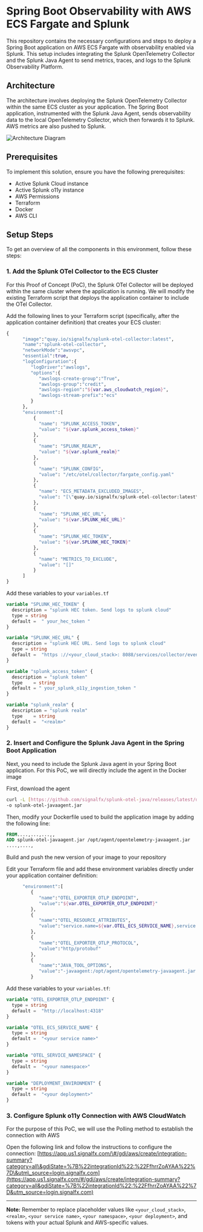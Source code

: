 
# Spring Boot Observability with AWS ECS Fargate and Splunk

This repository contains the necessary configurations and steps to deploy a Spring Boot application on AWS ECS Fargate with observability enabled via Splunk. This setup includes integrating the Splunk OpenTelemetry Collector and the Splunk Java Agent to send metrics, traces, and logs to the Splunk Observability Platform.

## Architecture

The architecture involves deploying the Splunk OpenTelemetry Collector within the same ECS cluster as your application. The Spring Boot application, instrumented with the Splunk Java Agent, sends observability data to the local OpenTelemetry Collector, which then forwards it to Splunk. AWS metrics are also pushed to Splunk.

![Architecture Diagram](architecture_diagram.png)

## Prerequisites

To implement this solution, ensure you have the following prerequisites:

* Active Splunk Cloud instance 
* Active Splunk o11y instance 
* AWS Permissions 
* Terraform 
* Docker 
* AWS CLI 

## Setup Steps

To get an overview of all the components in this environment, follow these steps:

### 1. Add the Splunk OTel Collector to the ECS Cluster

For this Proof of Concept (PoC), the Splunk OTel Collector will be deployed within the same cluster where the application is running. We will modify the existing Terraform script that deploys the application container to include the OTel Collector.

Add the following lines to your Terraform script (specifically, after the application container definition) that creates your ECS cluster:

```terraform
{
      "image":"quay.io/signalfx/splunk-otel-collector:latest",
      "name":"splunk-otel-collector",
      "networkMode":"awsvpc",
      "essential":true,
      "logConfiguration":{
         "logDriver":"awslogs",
         "options":{
            "awslogs-create-group":"True",
            "awslogs-group":"credit",
            "awslogs-region":"${var.aws_cloudwatch_region}",
            "awslogs-stream-prefix":"ecs"
         }
      },
      "environment":[
          {
            "name": "SPLUNK_ACCESS_TOKEN",
            "value": "${var.splunk_access_token}"
          },
          {
            "name": "SPLUNK_REALM",
            "value": "${var.splunk_realm}"
          },
          {
            "name": "SPLUNK_CONFIG",
            "value": "/etc/otel/collector/fargate_config.yaml"
          },
          {
            "name": "ECS_METADATA_EXCLUDED_IMAGES",
            "value": "[\"quay.io/signalfx/splunk-otel-collector:latest\"]"
          },
          {
            "name": "SPLUNK_HEC_URL",
            "value": "${var.SPLUNK_HEC_URL}"
          },
          {
            "name": "SPLUNK_HEC_TOKEN",
            "value": "${var.SPLUNK_HEC_TOKEN}"
          },
          {
            "name": "METRICS_TO_EXCLUDE",
            "value": "[]"
          }
      ]
}
````

Add these variables to your `variables.tf`

```terraform
variable "SPLUNK_HEC_TOKEN" {
  description = "splunk HEC token. Send logs to splunk cloud"
  type = string
  default =  " your_hec_token "
}

variable "SPLUNK_HEC_URL" {
  description = "splunk HEC URL. Send logs to splunk cloud"
  type = string
  default =  "https ://<your_cloud_stack>: 8088/services/collector/event"
}

variable "splunk_access_token" {
  description = "splunk token"
  type    = string
  default = " your_splunk_o11y_ingestion_token "
}

variable "splunk_realm" {
  description = "splunk realm"
  type    = string
  default =  "<realm>"
}
```



### 2\. Insert and Configure the Splunk Java Agent in the Spring Boot Application

Next, you need to include the Splunk Java agent in your Spring Boot application. For this PoC, we will directly include the agent in the Docker image

First, download the agent

```bash
curl -L [https://github.com/signalfx/splunk-otel-java/releases/latest/download/splunk-otel-javaagent.jar](https://github.com/signalfx/splunk-otel-java/releases/latest/download/splunk-otel-javaagent.jar) \
-o splunk-otel-javaagent.jar
```


Then, modify your Dockerfile used to build the application image by adding the following line:

```dockerfile
FROM....,...,...,,
ADD splunk-otel-javaagent.jar /opt/agent/opentelemetry-javaagent.jar
....,....,
```



Build and push the new version of your image to your repository

Edit your Terraform file and add these environment variables directly under your application container definition:

```terraform
      "environment":[
         {
            "name":"OTEL_EXPORTER_OTLP_ENDPOINT",
            "value":"${var.OTEL_EXPORTER_OTLP_ENDPOINT}"
         },
         {
            "name":"OTEL_RESOURCE_ATTRIBUTES",
            "value":"service.name=${var.OTEL_ECS_SERVICE_NAME},service.namespace=${var.OTEL_SERVICE_NAMESPACE},deployment.environment=${var.DEPLOYMENT_ENVIRONMENT},service.version=1"
         },
         {
            "name":"OTEL_EXPORTER_OTLP_PROTOCOL",
            "value":"http/protobuf"
         },
         {
            "name":"JAVA_TOOL_OPTIONS",
            "value":"-javaagent:/opt/agent/opentelemetry-javaagent.jar -Dsplunk.profiler.enabled=true -Dsplunk.profiler.memory.enabled=true "
         }
```



Add these variables to your `variables.tf`:

```terraform
variable "OTEL_EXPORTER_OTLP_ENDPOINT" {
  type = string
  default =  "http://localhost:4318"
}

variable "OTEL_ECS_SERVICE_NAME" {
  type = string
  default =  "<your service name>"
}

variable "OTEL_SERVICE_NAMESPACE" {
  type = string
  default =  "<your namespace>"
}

variable "DEPLOYMENT_ENVIRONMENT" {
  type = string
  default =  "<your deployment>"
}
```


### 3\. Configure Splunk o11y Connection with AWS CloudWatch

For the purpose of this PoC, we will use the Polling method to establish the connection with AWS

Open the following link and follow the instructions to configure the connection:
[https://app.us1.signalfx.com/\#/gdi/aws/create/integration-summary?category=all\&gdiState=%7B%22integrationId%22:%22FfhrrZoAYAA%22%7D\&utm\_source=login.signalfx.com](https://app.us1.signalfx.com/#/gdi/aws/create/integration-summary?category=all&gdiState=%7B%22integrationId%22:%22FfhrrZoAYAA%22%7D&utm_source=login.signalfx.com)

-----

**Note:** Remember to replace placeholder values like `<your_cloud_stack>`, `<realm>`, `<your service name>`, `<your namespace>`, `<your deployment>`, and tokens with your actual Splunk and AWS-specific values.


